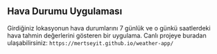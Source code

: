 ## Hava Durumu Uygulaması

Girdiğiniz lokasyonun hava durumlarını 7 günlük ve o günkü saatlerdeki hava tahmin değerlerini gösteren bir uygulama.
Canlı projeye buradan ulaşabilirsiniz: ``https://mertseyit.github.io/weather-app/`` 
 
